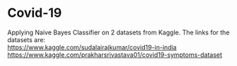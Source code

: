 # Covid-19
Applying Naive Bayes Classifier on 2 datasets from Kaggle. The links for the datasets are:
<br />https://www.kaggle.com/sudalairajkumar/covid19-in-india
<br />https://www.kaggle.com/prakharsrivastava01/covid19-symptoms-dataset
